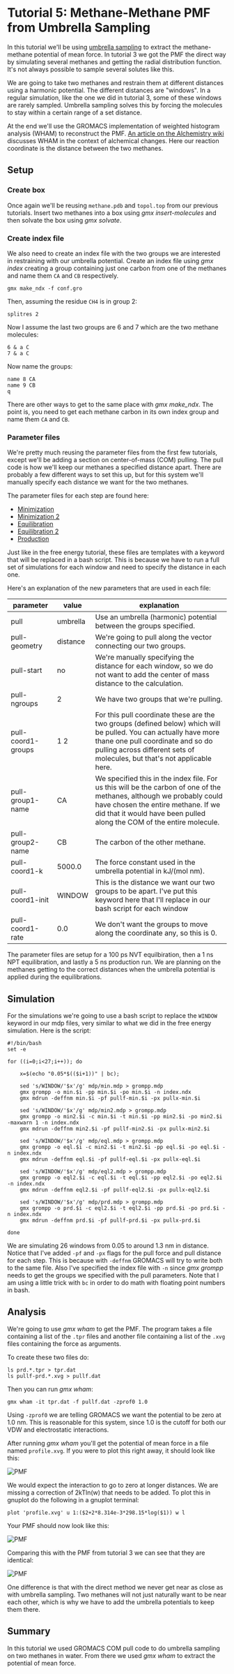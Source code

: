Tutorial 5: Methane-Methane PMF from Umbrella Sampling
======================================================

In this tutorial we'll be using [umbrella
sampling](https://en.wikipedia.org/wiki/Umbrella_sampling) to extract the
methane-methane potential of mean force. In tutorial 3 we got the PMF the direct
way by simulating several methanes and getting the radial distribution function.
It's not always possible to sample several solutes like this.

We are going to take two methanes and restrain them at different distances using
a harmonic potential. The different distances are "windows". In a regular
simulation, like the one we did in tutorial 3, some of these windows are rarely
sampled. Umbrella sampling solves this by forcing the molecules to stay within a
certain range of a set distance.

At the end we'll use the GROMACS implementation of weighted histogram analysis
(WHAM) to reconstruct the PMF. [An article on the Alchemistry
wiki](http://www.alchemistry.org/wiki/Weighted_Histogram_Analysis_Method)
discusses WHAM in the context of alchemical changes. Here our reaction
coordinate is the distance between the two methanes.

Setup
-----

### Create box

Once again we'll be reusing `methane.pdb` and `topol.top` from our previous
tutorials. Insert two methanes into a box using *gmx insert-molecules* and then
solvate the box using *gmx solvate*. 

### Create index file

We also need to create an index file with the two groups we are interested in
restraining with our umbrella potential. Create an index file using *gmx index*
creating a group containing just one carbon from one of the methanes and name
them `CA` and `CB` respectively.

	gmx make_ndx -f conf.gro

Then, assuming the residue `CH4` is in group 2:

	splitres 2
	
Now I assume the last two groups are 6 and 7 which are the two methane
molecules:
	
	6 & a C
	7 & a C

Now name the groups:

	name 8 CA
	name 9 CB
	q
	
There are other ways to get to the same place with *gmx make_ndx*. The point is,
you need to get each methane carbon in its own index group and name them `CA`
and `CB`.

### Parameter files

We're pretty much reusing the parameter files from the first few tutorials,
except we'll be adding a section on center-of-mass (COM) pulling. The pull code
is how we'll keep our methanes a specified distance apart. There are probably a
few different ways to set this up, but for this system we'll manually specify
each distance we want for the two methanes.

The parameter files for each step are found here:

* [Minimization](mdp/min.mdp)
* [Minimization 2](mdp/min2.mdp)
* [Equilibration](mdp/eql.mdp)
* [Equilibration 2](mdp/eql2.mdp)
* [Production](mdp/prd.mdp)

Just like in the free energy tutorial, these files are templates with a keyword
that will be replaced in a bash script. This is because we have to run a full
set of simulations for each window and need to specify the distance in each
one.

Here's an explanation of the new parameters that are used in each file:

|  parameter     | value     | explanation |
| ---------------|-----------|-------------| 
|  pull               | umbrella  | Use an umbrella (harmonic) potential between the groups specified.|
|  pull-geometry      | distance  | We're going to pull along the vector connecting our two groups. |
|  pull-start         | no        | We're manually specifying the distance for each window, so we do not want to add the center of mass distance to the calculation. |
|  pull-ngroups       | 2         | We have two groups that we're pulling.  |
|  pull-coord1-groups | 1 2       | For this pull coordinate these are the two groups (defined below) which will be pulled. You can actually have more thane one pull coordinate and so do pulling across different sets of molecules, but that's not applicable here. |
|  pull-group1-name   | CA     | We specified this in the index file. For us this will be the carbon of one of the methanes, although we probably could have chosen the entire methane. If we did that it would have been pulled along the COM of the entire molecule. |
|  pull-group2-name   | CB  | The carbon of the other methane. |
|  pull-coord1-k      | 5000.0  | The force constant used in the umbrella potential in kJ/(mol nm). |
|  pull-coord1-init   | WINDOW  | This is the distance we want our two groups to be apart. I've put this keyword here that I'll replace in our bash script for each window |
|  pull-coord1-rate   | 0.0    | We don't want the groups to move along the coordinate any, so this is 0. |

The parameter files are setup for a 100 ps NVT equilbiration, then a 1 ns NPT
equilibration, and lastly a 5 ns production run. We are planning on the methanes
getting to the correct distances when the umbrella potential is applied during
the equilibrations.

Simulation
----------

For the simulations we're going to use a bash script to replace the `WINDOW`
keyword in our mdp files, very similar to what we did in the free energy
simulation. Here is the script:

	#!/bin/bash
	set -e

	for ((i=0;i<27;i++)); do

		x=$(echo "0.05*$(($i+1))" | bc);

		sed 's/WINDOW/'$x'/g' mdp/min.mdp > grompp.mdp
		gmx grompp -o min.$i -pp min.$i -po min.$i -n index.ndx
		gmx mdrun -deffnm min.$i -pf pullf-min.$i -px pullx-min.$i 

		sed 's/WINDOW/'$x'/g' mdp/min2.mdp > grompp.mdp
		gmx grompp -o min2.$i -c min.$i -t min.$i -pp min2.$i -po min2.$i -maxwarn 1 -n index.ndx
		gmx mdrun -deffnm min2.$i -pf pullf-min2.$i -px pullx-min2.$i 

		sed 's/WINDOW/'$x'/g' mdp/eql.mdp > grompp.mdp
		gmx grompp -o eql.$i -c min2.$i -t min2.$i -pp eql.$i -po eql.$i -n index.ndx
		gmx mdrun -deffnm eql.$i -pf pullf-eql.$i -px pullx-eql.$i 

		sed 's/WINDOW/'$x'/g' mdp/eql2.mdp > grompp.mdp
		gmx grompp -o eql2.$i -c eql.$i -t eql.$i -pp eql2.$i -po eql2.$i -n index.ndx
		gmx mdrun -deffnm eql2.$i -pf pullf-eql2.$i -px pullx-eql2.$i 

		sed 's/WINDOW/'$x'/g' mdp/prd.mdp > grompp.mdp
		gmx grompp -o prd.$i -c eql2.$i -t eql2.$i -pp prd.$i -po prd.$i -n index.ndx
		gmx mdrun -deffnm prd.$i -pf pullf-prd.$i -px pullx-prd.$i

	done

We are simulating 26 windows from 0.05 to around 1.3 nm in distance. Notice that
I've added `-pf` and `-px` flags for the pull force and pull distance for each
step.  This is because with `-deffnm` GROMACS will try to write both to the same
file.  Also I've specified the index file with `-n` since *gmx grompp* needs to
get the groups we specified with the pull parameters. Note that I am using a
little trick with `bc` in order to do math with floating point numbers in bash.

Analysis
--------

We're going to use *gmx wham* to get the PMF. The program takes a file
containing a list of the `.tpr` files and another file containing a list of the
`.xvg` files containing the force as arguments.

To create these two files do:

	ls prd.*.tpr > tpr.dat
	ls pullf-prd.*.xvg > pullf.dat

Then you can run *gmx wham*:

	gmx wham -it tpr.dat -f pullf.dat -zprof0 1.0

Using `-zprof0` we are telling GROMACS we want the potential to be zero at 1.0
nm. This is reasonable for this system, since 1.0 is the cutoff for both our VDW
and electrostatic interactions.

After running *gmx wham* you'll get the potential of mean force in a file named
`profile.xvg`. If you were to plot this right away, it should look like this:

![PMF](pmf1.png)

We would expect the interaction to go to zero at longer distances. We are
missing a correction of 2kTln(w) that needs to be added. To plot this in gnuplot
do the following in a gnuplot terminal:

	plot 'profile.xvg' u 1:($2+2*8.314e-3*298.15*log($1)) w l

Your PMF should now look like this:

![PMF](pmf2.png)

Comparing this with the PMF from tutorial 3 we can see that they are identical:

![PMF](pmf3.png)

One difference is that with the direct method we never get near as close as with
umbrella sampling. Two methanes will not just naturally want to be near each
other, which is why we have to add the umbrella potentials to keep them there.

Summary
-------

In this tutorial we used GROMACS COM pull code to do umbrella sampling on two
methanes in water. From there we used *gmx wham* to extract the potential of
mean force.
